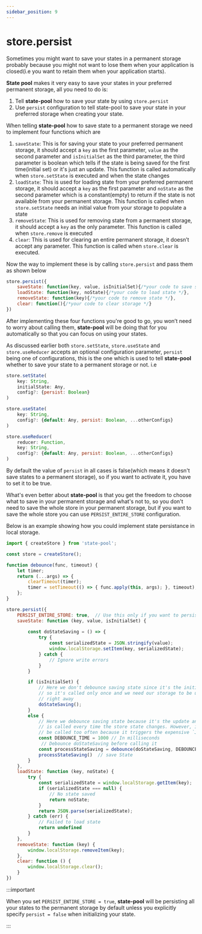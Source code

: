 ```yaml
---
sidebar_position: 9
---
```


# store.persist
Sometimes you might want to save your states in a permanent storage probably because you might not want to lose them when your application is closed(i.e you want to retain them when your application starts).

**State pool** makes it very easy to save your states in your preferred permanent storage, all you need to do is:

1. Tell **state-pool** how to save your state by using `store.persist`
2. Use `persist` configuration to tell state-pool to save your state in your preferred storage when creating your state.

When telling **state-pool**  how to save state to a permanent storage we need to implement four functions which are 

1. `saveState`: This is for saving your state to your preferred permanent storage, it should accept a `key` as the first parameter, `value` as the second parameter and `isInitialSet` as the third parameter, the third parameter is boolean which tells if the state is being saved for the first time(initial set) or it's just an update. This function is called automatically when `store.setState` is executed and when the state changes
2. `loadState`: This is used for loading state from your preferred permanent storage, it should accept a `key` as the first parameter and `noState` as the second parameter which is a constant(empty) to return if the state is not available from your permanent storage. This function is called when `store.setState` needs an initial value from your storage to populate a state
3. `removeState`: This is used for removing state from a permanent storage, it should accept a `key` as the only parameter. This function is called when `store.remove` is executed
4. `clear`: This is used for clearing an entire permanent storage, it doesn’t accept any parameter. This function is called when `store.clear` is executed.

Now the way to implement these is by calling `store.persist` and pass them as shown below 

```js
store.persist({
    saveState: function(key, value, isInitialSet){/*your code to save state */},
    loadState: function(key, noState){/*your code to load state */},
    removeState: function(key){/*your code to remove state */},
    clear: function(){/*your code to clear storage */}
})
```

After implementing these four functions you're good to go, you won’t need to worry about calling them, **state-pool** will be doing that for you automatically so that you can focus on using your states.

As discussed earlier both `store.setState`, `store.useState` and `store.useReducer` accepts an optional configuration parameter, `persist` being one of configurations, this is the one which is used to tell **state-pool** whether to save your state to a permanent storage or not. i.e

```js
store.setState(
    key: String,
    initialState: Any,
    config?: {persist: Boolean}
)
```

```js
store.useState(
    key: String,
    config?: {default: Any, persist: Boolean, ...otherConfigs}
)
```

```js
store.useReducer(
    reducer: Function,
    key: String,
    config?: {default: Any, persist: Boolean, ...otherConfigs}
)
```

By default the value of `persist` in all cases is false(which means it doesn't save states to a permanent storage), so if you want to activate it, you have to set it to be true.

What's even better about **state-pool** is that you get the freedom to choose what to save in your permanent storage and what's not to, so you don't need to save the whole store in your permanent storage, but if you want to save the whole store you can use `PERSIST_ENTIRE_STORE` configuration.

Below is an example showing how you could implement state persistance in local storage.

```js
import { createStore } from 'state-pool';

const store = createStore();

function debounce(func, timeout) {
    let timer;
    return (...args) => {
        clearTimeout(timer);
        timer = setTimeout(() => { func.apply(this, args); }, timeout);
    };
}

store.persist({
    PERSIST_ENTIRE_STORE: true,  // Use this only if you want to persist the entire store
    saveState: function (key, value, isInitialSet) {
        
        const doStateSaving = () => {
            try {
                const serializedState = JSON.stringify(value);
                window.localStorage.setItem(key, serializedState);
            } catch {
                // Ignore write errors
            }
        }

        if (isInitialSet) {
            // Here we don't debounce saving state since it's the initial set
            // so it's called only once and we need our storage to be updated
            // right away
            doStateSaving();
        }
        else {
            // Here we debounce saving state because it's the update and this function
            // is called every time the store state changes. However, it should not
            // be called too often because it triggers the expensive `JSON.stringify` operation.
            const DEBOUNCE_TIME = 1000 // In milliseconds
             // Debounce doStateSaving before calling it
            const processStateSaving = debounce(doStateSaving, DEBOUNCE_TIME);
            processStateSaving()  // save State
        }
    },
    loadState: function (key, noState) {
        try {
            const serializedState = window.localStorage.getItem(key);
            if (serializedState === null) {
                // No state saved
                return noState;
            }
            return JSON.parse(serializedState);
        } catch (err) {
            // Failed to load state
            return undefined
        }
    },
    removeState: function (key) {
        window.localStorage.removeItem(key);
    },
    clear: function () {
        window.localStorage.clear();
    }
})
```

:::important

When you set `PERSIST_ENTIRE_STORE = true`, **state-pool** will be persisting all your states to the permanent storage by default unless you explicitly specify `persist = false` when initializing your state.

:::